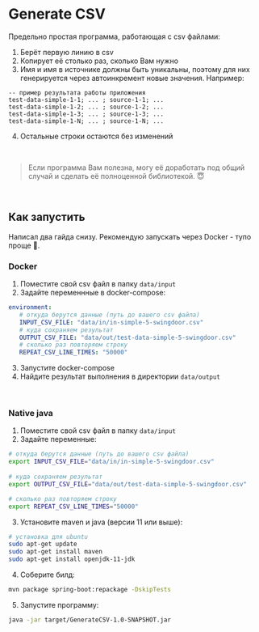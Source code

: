 # Generate CSV

Предельно простая программа, работающая с csv файлами:
1. Берёт первую линию в csv
2. Копирует её столько раз, сколько Вам нужно
3. Имя и имя в источнике должны быть уникальны, поэтому для них генерируется через автоинкремент новые значения. Например:
```csv
-- пример результата работы приложения
test-data-simple-1-1; ... ; source-1-1; ...
test-data-simple-1-2; ... ; source-1-2; ...
test-data-simple-1-3; ... ; source-1-3; ...
test-data-simple-1-N; ... ; source-1-N; ...
```
4. Остальные строки остаются без изменений

<br>

> Если программа Вам полезна, могу её доработать под общий случай и сделать её полноценной библиотекой. 😇

<br>

## Как запустить 

Написал два гайда снизу. Рекомендую запускать через Docker - тупо проще 🤷.

### Docker

1. Поместите свой csv файл в папку `data/input`
2. Задайте переменнные в docker-compose:
```yaml
environment:
   # откуда берутся данные (путь до вашего csv файла)
   INPUT_CSV_FILE: "data/in/in-simple-5-swingdoor.csv"
   # куда сохраняем результат
   OUTPUT_CSV_FILE: "data/out/test-data-simple-5-swingdoor.csv"
   # сколько раз повторяем строку
   REPEAT_CSV_LINE_TIMES: "50000"
```
3. Запустите docker-compose
4. Найдите результат выполнения в директории `data/output`


<br>

### Native java

1. Поместите свой csv файл в папку `data/input`
2. Задайте переменные:
```bash
# откуда берутся данные (путь до вашего csv файла)
export INPUT_CSV_FILE="data/in/in-simple-5-swingdoor.csv"
   
# куда сохраняем результат
export OUTPUT_CSV_FILE="data/out/test-data-simple-5-swingdoor.csv"

# сколько раз повторяем строку
export REPEAT_CSV_LINE_TIMES="50000"
```

3. Установите maven и java (версии 11 или выше):
```bash
# установка для ubuntu
sudo apt-get update
sudo apt-get install maven 
sudo apt-get install openjdk-11-jdk
```

4. Соберите билд:
```bash
mvn package spring-boot:repackage -DskipTests
```

5. Запустите программу:
```bash
java -jar target/GenerateCSV-1.0-SNAPSHOT.jar
```
